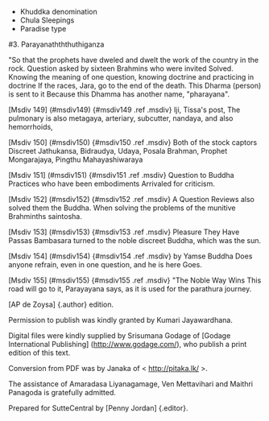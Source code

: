 - Khuddka denomination
- Chula Sleepings
- Paradise type

#3. Parayanathththuthiganza

"So that the prophets have dweled and dwelt the work of the country in the rock.
Question asked by sixteen Brahmins who were invited
Solved. Knowing the meaning of one question, knowing doctrine and practicing in doctrine
If the races, Jara, go to the end of the death. This Dharma (person) is sent to it
Because this Dhamma has another name, "pharayana".

[Msdiv 149] (#msdiv149) {#msdiv149 .ref .msdiv} Iji, Tissa's post,
The pulmonary is also metagaya, arteriary, subcutter, nandaya, and also hemorrhoids,

[Msdiv 150] (#msdiv150) {#msdiv150 .ref .msdiv} Both of the stock captors
Discreet Jathukansa, Bidraudya, Udaya, Posala Brahman, Prophet
Mongarajaya, Pingthu Mahayashiwaraya

[Msdiv 151] (#msdiv151) {#msdiv151 .ref .msdiv}
Question to Buddha Practices who have been embodiments
Arrivaled for criticism.

[Msdiv 152] (#msdiv152) {#msdiv152 .ref .msdiv} A Question
Reviews also solved them the Buddha. When solving the problems of the munitive
Brahminths saintosha.

[Msdiv 153] (#msdiv153) {#msdiv153 .ref .msdiv} Pleasure They Have Passas
Bambasara turned to the noble discreet Buddha, which was the sun.

[Msdiv 154] (#msdiv154) {#msdiv154 .ref .msdiv} by Yamse Buddha
Does anyone refrain, even in one question, and he is here
Goes.

[Msdiv 155] (#msdiv155) {#msdiv155 .ref .msdiv} "The Noble Way Wins
This road will go to it, Parayayana says, as it is used for the parathura journey.

[AP de Zoysa] {.author} edition.

Permission to publish was kindly granted by Kumari Jayawardhana.

Digital files were kindly supplied by Srisumana Godage of [Godage
International Publishing] (http://www.godage.com/), who publish a print
edition of this text.

Conversion from PDF was by Janaka of < http://pitaka.lk/ >.

The assistance of Amaradasa Liyanagamage, Ven Mettavihari and Maithri
Panagoda is gratefully admitted.

Prepared for SutteCentral by [Penny Jordan] {.editor}.